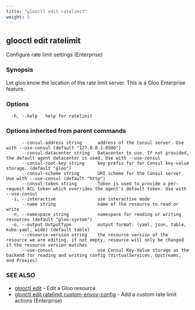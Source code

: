 ```yaml
---
title: "glooctl edit ratelimit"
weight: 5
---
```

## glooctl edit ratelimit

Configure rate limit settings (Enterprise)

### Synopsis

Let gloo know the location of the rate limit server. This is a Gloo Enterprise feature.

### Options

```
  -h, --help   help for ratelimit
```

### Options inherited from parent commands

```
      --consul-address string      address of the Consul server. Use with --use-consul (default "127.0.0.1:8500")
      --consul-datacenter string   Datacenter to use. If not provided, the default agent datacenter is used. Use with --use-consul
      --consul-root-key string     key prefix for for Consul key-value storage. (default "gloo")
      --consul-scheme string       URI scheme for the Consul server. Use with --use-consul (default "http")
      --consul-token string        Token is used to provide a per-request ACL token which overrides the agent's default token. Use with --use-consul
  -i, --interactive                use interactive mode
      --name string                name of the resource to read or write
  -n, --namespace string           namespace for reading or writing resources (default "gloo-system")
  -o, --output OutputType          output format: (yaml, json, table, kube-yaml, wide) (default table)
      --resource-version string    the resource version of the resource we are editing. if not empty, resource will only be changed if the resource version matches
      --use-consul                 use Consul Key-Value storage as the backend for reading and writing config (VirtualServices, Upstreams, and Proxies)
```

### SEE ALSO

* [glooctl edit](../glooctl_edit)	 - Edit a Gloo resource
* [glooctl edit ratelimit custom-envoy-config](../glooctl_edit_ratelimit_custom-envoy-config)	 - Add a custom rate limit actions (Enterprise)

